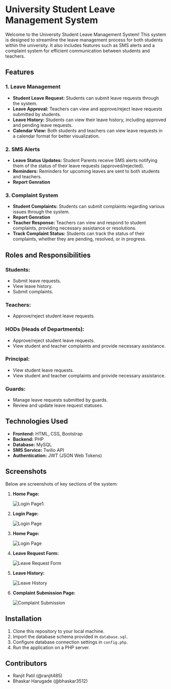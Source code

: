 # University Student Leave Management System

Welcome to the University Student Leave Management System! This system is designed to streamline the leave management process for both students within the university. It also includes features such as SMS alerts and a complaint system for efficient communication between students and teachers.

## Features

### 1. Leave Management
   - **Student Leave Request:** Students can submit leave requests through the system.
   - **Leave Approval:** Teachers can view and approve/reject leave requests submitted by students.
   - **Leave History:** Students can view their leave history, including approved and pending leave requests.
   - **Calendar View:** Both students and teachers can view leave requests in a calendar format for better visualization.

### 2. SMS Alerts
   - **Leave Status Updates:** Student Parents receive SMS alerts notifying them of the status of their leave requests (approved/rejected).
   - **Reminders:** Reminders for upcoming leaves are sent to both students and teachers.
   - **Report Genration**


### 3. Complaint System
   - **Student Complaints:** Students can submit complaints regarding various issues through the system.
   - **Report Genration**
   - **Teacher Response:** Teachers can view and respond to student complaints, providing necessary assistance or resolutions.
   - **Track Complaint Status:** Students can track the status of their complaints, whether they are pending, resolved, or in progress.

## Roles and Responsibilities

### Students:
- Submit leave requests.
- View leave history.
- Submit complaints.

### Teachers:
- Approve/reject student leave requests.

### HODs (Heads of Departments):
- Approve/reject student leave requests.
- View student and teacher complaints and provide necessary assistance.

### Principal:
- View student leave requests.
- View student and teacher complaints and provide necessary assistance.

### Guards:
- Manage leave requests submitted by guards.
- Review and update leave request statuses.

## Technologies Used

- **Frontend:** HTML, CSS, Bootstrap
- **Backend:** PHP
- **Database:** MySQL
- **SMS Service:** Twilio API
- **Authentication:** JWT (JSON Web Tokens)

## Screenshots

Below are screenshots of key sections of the system:

1. **Home Page:**

   ![Login Page](Screenshots/index.png)1.

2. **Login Page:**

   ![Login Page](Screenshots/login.png)

3. **Home Page:**

   ![Login Page](Screenshots/student_home.png)

4. **Leave Request Form:**

   ![Leave Request Form](Screenshots/home.png)

5. **Leave History:**

   ![Leave History](Screenshots/history.png)

6. **Complaint Submission Page:**

   ![Complaint Submission](Screenshots/complaints.png)


## Installation

1. Clone this repository to your local machine.
2. Import the database schema provided in `database.sql`.
3. Configure database connection settings in `config.php`.
5. Run the application on a PHP server.

## Contributors

- Ranjit Patil (@ranjit485)
- Bhaskar Harugade (@bhaskar3512)
